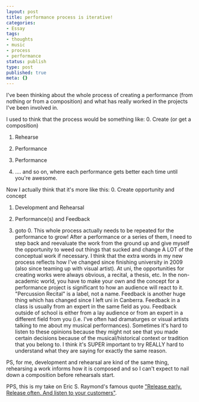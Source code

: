 ```yaml
---
layout: post
title: performance process is iterative!
categories:
- Essay
tags:
- thoughts
- music
- process
- performance
status: publish
type: post
published: true
meta: {}
---
```


I've been thinking about the whole process of creating a performance (from nothing or from a composition) and what has really worked in the projects I've been involved in.

 I used to think that the process would be something like: 
 0. Create (or get a composition) 

1. Rehearse 

2. Performance 

3. Performance 

4. …. 
 and so on, where each performance gets better each time until you're awesome. 

Now I actually think that it's more like this: 
 0. Create opportunity and concept 

1. Development and Rehearsal 

2. Performance(s) and Feedback 

3. goto 0. 
 This whole process actually needs to be repeated for the performance to grow! After a performance or a series of them, I need to step back and reevaluate the work from the ground up and give myself the opportunity to weed out things that sucked and change A LOT of the conceptual work if necessary. 
 I think that the extra words in my new process reflects how I've changed since finishing university in 2009 (also since teaming up with visual artist). At uni, the opportunities for creating works were always obvious, a recital, a thesis, etc. In the non-academic world, you have to make your own and the concept for a performance project is significant to how an audience will react to it. "Percussion Recital" is a label, not a name. 
 Feedback is another huge thing which has changed since I left uni in Canberra. Feedback in a class is usually from an expert in the same field as you. Feedback outside of school is either from a lay audience or from an expert in a different field from you (i.e. I've often had dramaturges or visual artists talking to me about my musical performances). Sometimes it's hard to listen to these opinions because they might not see that you made certain decisions because of the musical/historical context or tradition that you belong to. I think it's SUPER important to try REALLY hard to understand what they are saying for exactly the same reason. 
 
PS, for me, development and rehearsal are kind of the same thing, rehearsing a work informs how it is composed and so I can't expect to nail down a composition before rehearsals start.

PPS, this is my take on Eric S. Raymond's famous quote 
["Release early. Release often. And listen to your customers"](http://www.catb.org/~esr/writings/cathedral-bazaar/cathedral-bazaar/ar01s04.html).
